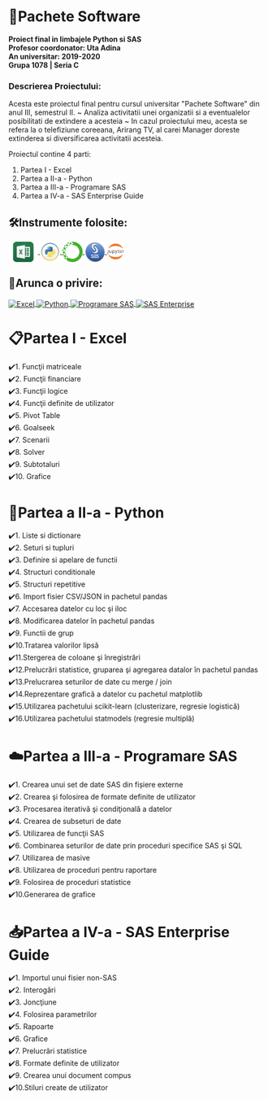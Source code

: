 # 💚Pachete Software
**Proiect final in limbajele Python si SAS**</br>
**Profesor coordonator: Uta Adina**</br>
**An universitar: 2019-2020**</br>
**Grupa 1078 | Seria C**</br>

### Descrierea Proiectului:
Acesta este proiectul final pentru cursul universitar "Pachete Software" din anul III, semestrul II.
~ Analiza activitatii unei organizatii si a eventualelor posibilitati de extindere a acesteia ~ In cazul proiectului meu, acesta se refera la o telefiziune coreeana, Arirang TV, al carei Manager doreste extinderea si diversificarea activitatii acesteia.
<!-- This is the final project for the "Software Packages" course from year III, semester II at university. -->

Proiectul contine 4 parti:
1. Partea I - Excel
2. Partea a II-a - Python
3. Partea a III-a - Programare SAS
4. Partea a IV-a - SAS Enterprise Guide

## 🛠️Instrumente folosite:
<a href = "">
    <img src = "https://github.com/Adriana-Giol/Adriana-Giol/blob/main/Logo/Logo_Tools_Excel.png" alt="Excel" width = "auto" height="40px" align="center" title="Excel" />
</a>

<a href = "">
    <img src = "https://github.com/Adriana-Giol/Adriana-Giol/blob/main/Logo/Logo_Tools_Python.png" alt="Python" width = "auto" height="40px" align="center" title="Python" />
</a>

<a href = "">
    <img src = "https://github.com/Adriana-Giol/Adriana-Giol/blob/main/Logo/Logo_Tools_Anaconda.png" alt="Anaconda" width = "auto" height="40px" align="center" title="Anaconda" />
</a>

<a href = "">
    <img src = "https://github.com/Adriana-Giol/Adriana-Giol/blob/main/Logo/Logo_Tools_SAS.png" alt="SAS" width = "auto" height="40px" align="center" title="SAS" />
</a>

<a href = "">
    <img src = "https://github.com/Adriana-Giol/Adriana-Giol/blob/main/Logo/Logo_Tools_JupyterLab.png" alt="Jupyter Lab" width = "auto" height="40px" align="center" title="Jupyter Lab" />
</a>

## 👀Arunca o privire:
<a href = "">
    <img src = "https://github.com/Adriana-Giol/Proiect-Pachete-Software/assets/60271540/af475801-fcd1-419b-a5a6-f2c6a5b45e22" 
         alt="Excel"
         width = "auto" 
         height="200px" 
         align="center" 
         title="Excel" />
</a>

<a href = "">
    <img src = "https://github.com/Adriana-Giol/Proiect-Pachete-Software/assets/60271540/43189618-e00a-414d-866f-d78cda6f03e9" 
         alt="Python"
         width = "auto" 
         height="200px" 
         align="center" 
         title="Python" />
</a>

<a href = "">
    <img src = "https://github.com/Adriana-Giol/Proiect-Pachete-Software/assets/60271540/54a9df0e-c79d-4d73-bad6-dc949d49c45b" 
         alt="Programare SAS"
         width = "auto" 
         height="200px" 
         align="center" 
         title="Programare SAS" />
</a>

<a href = "">
    <img src = "https://github.com/Adriana-Giol/Proiect-Pachete-Software/assets/60271540/6f3cbf0a-3d44-4ae5-b738-d034b282d867" 
         alt="SAS Enterprise"
         width = "auto" 
         height="200px" 
         align="center" 
         title="SAS Enterprise" />
</a>


# 📋Partea I - Excel
✔️1. Funcţii matriceale</br>
✔️2. Funcţii financiare</br>
✔️3. Funcţii logice</br>
✔️4. Funcţii definite de utilizator</br>
✔️5. Pivot Table</br>
✔️6. Goalseek </br>
✔️7. Scenarii</br>
✔️8. Solver</br>
✔️9. Subtotaluri</br>
✔️10. Grafice</br>

# 🐍Partea a II-a - Python
✔️1. Liste si dictionare</br>
✔️2. Seturi si tupluri</br>
✔️3. Definire si apelare de functii</br>
✔️4. Structuri conditionale</br>
✔️5. Structuri repetitive</br>
✔️6. Import fisier CSV/JSON in pachetul pandas</br>
✔️7. Accesarea datelor cu loc şi iloc</br>
✔️8. Modificarea datelor în pachetul pandas</br>
✔️9. Functii de grup</br>
✔️10.Tratarea valorilor lipsă</br>
✔️11.Stergerea de coloane şi înregistrări</br>
✔️12.Prelucrări statistice, gruparea şi agregarea datalor în pachetul pandas</br>
✔️13.Prelucrarea seturilor de date cu merge / join</br>
✔️14.Reprezentare grafică a datelor cu pachetul matplotlib</br>
✔️15.Utilizarea pachetului scikit-learn (clusterizare, regresie logistică)</br>
✔️16.Utilizarea pachetului statmodels (regresie multiplă)</br>

# ☁️Partea a III-a - Programare SAS
✔️1. Crearea unui set de date SAS din fișiere externe</br>
✔️2. Crearea şi folosirea de formate definite de utilizator</br>
✔️3. Procesarea iterativă şi condiţională a datelor</br>
✔️4. Crearea de subseturi de date</br>
✔️5. Utilizarea de funcţii SAS</br>
✔️6. Combinarea seturilor de date prin proceduri specifice SAS şi SQL</br>
✔️7. Utilizarea de masive</br>
✔️8. Utilizarea de proceduri pentru raportare</br>
✔️9. Folosirea de proceduri statistice</br>
✔️10.Generarea de grafice</br>

# 📥Partea a IV-a - SAS Enterprise Guide
✔️1. Importul unui fisier non-SAS</br>
✔️2. Interogări</br>
✔️3. Joncţiune</br>
✔️4. Folosirea parametrilor</br>
✔️5. Rapoarte</br>
✔️6. Grafice</br>
✔️7. Prelucrări statistice</br>
✔️8. Formate definite de utilizator</br>
✔️9. Crearea unui document compus</br>
✔️10.Stiluri create de utilizator</br>
